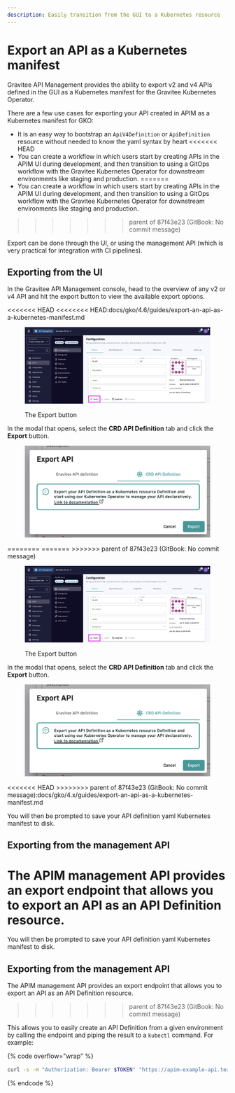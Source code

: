 ```yaml
---
description: Easily transition from the GUI to a Kubernetes resource
---
```


# Export an API as a Kubernetes manifest

Gravitee API Management provides the ability to export v2 and v4 APIs defined in the GUI as a Kubernetes manifest for the Gravitee Kubernetes Operator.

There are a few use cases for exporting your API created in APIM as a Kubernetes manifest for GKO:

* It is an easy way to bootstrap an `ApiV4Definition` or `ApiDefinition` resource without needed to know the yaml syntax by heart
<<<<<<< HEAD
* You can create a workflow in which users start by creating APIs in the APIM UI during development, and then transition to using a GitOps workflow with the Gravitee Kubernetes Operator for downstream environments like staging and production.
=======
* You can create a workflow in which users start by creating APIs in the APIM UI during development, and then transition to using a GitOps workflow with the Gravitee Kubernetes Operator for downstream environments like staging and production.&#x20;
>>>>>>> parent of 87f43e23 (GitBook: No commit message)

Export can be done through the UI, or using the management API (which is very practical for integration with CI pipelines).

## Exporting from the UI

In the Gravitee API Management console, head to the overview of any v2 or v4 API and hit the export button to view the available export options.

<<<<<<< HEAD
<<<<<<<< HEAD:docs/gko/4.6/guides/export-an-api-as-a-kubernetes-manifest.md
<figure><img src="../../4.4/.gitbook/assets/image (2) (1).png" alt=""><figcaption><p>The Export button</p></figcaption></figure>

In the modal that opens, select the **CRD API Definition** tab and click the **Export** button.

<figure><img src="../../4.4/.gitbook/assets/image (1) (1).png" alt=""><figcaption></figcaption></figure>
========
=======
>>>>>>> parent of 87f43e23 (GitBook: No commit message)
<figure><img src="../.gitbook/assets/image (2).png" alt=""><figcaption><p>The Export button</p></figcaption></figure>

In the modal that opens, select the **CRD API Definition** tab and click the **Export** button.

<figure><img src="../.gitbook/assets/image (1).png" alt=""><figcaption></figcaption></figure>
<<<<<<< HEAD
>>>>>>>> parent of 87f43e23 (GitBook: No commit message):docs/gko/4.x/guides/export-an-api-as-a-kubernetes-manifest.md

You will then be prompted to save your API definition yaml Kubernetes manifest to disk.

## Exporting from the management API

The APIM management API provides an export endpoint that allows you to export an API as an API Definition resource.
=======

You will then be prompted to save your API definition yaml Kubernetes manifest to disk.&#x20;

## Exporting from the management API

The APIM management API  provides an export endpoint that allows you to export an API as an API Definition resource.
>>>>>>> parent of 87f43e23 (GitBook: No commit message)

This allows you to easily create an API Definition from a given environment by calling the endpoint and piping the result to a `kubectl` command. For example:

{% code overflow="wrap" %}
```sh
curl -s -H "Authorization: Bearer $TOKEN" "https://apim-example-api.team-gko.gravitee.xyz/management/organizations/DEFAULT/environments/DEFAULT/apis/$API_ID/crd" | kubectl apply -f -
```
{% endcode %}
